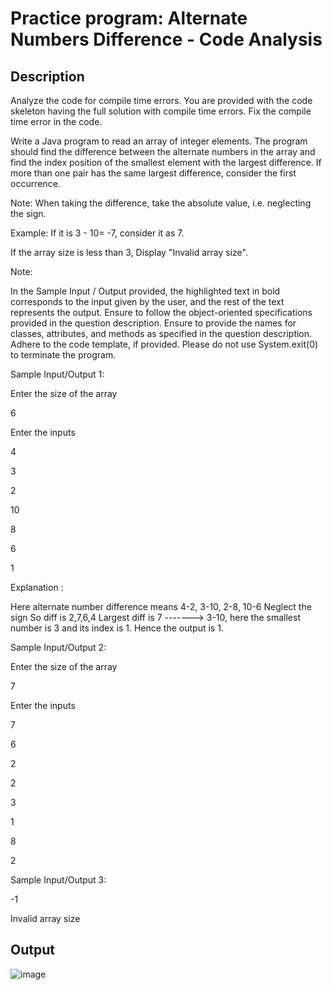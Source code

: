# Practice program: Alternate Numbers Difference - Code Analysis

## Description

Analyze the code for compile time errors. You are provided with the code skeleton having the full solution with compile time errors. Fix the compile time error in the code.

Write a Java program to read an array of integer elements. The program should find the difference between the alternate numbers in the array and find the index position of the smallest element with the largest difference. If more than one pair has the same largest difference, consider the first occurrence.

Note: When taking the difference, take the absolute value, i.e. neglecting the sign.

Example: If it is 3 - 10= -7, consider it as 7.

If the array size is less than 3, Display "Invalid array size".

Note:

In the Sample Input / Output provided, the highlighted text in bold corresponds to the input given by the user, and the rest of the text represents the output.
Ensure to follow the object-oriented specifications provided in the question description.
Ensure to provide the names for classes, attributes, and methods as specified in the question description.
Adhere to the code template, if provided.
Please do not use System.exit(0) to terminate the program.


Sample Input/Output 1:

Enter the size of the array

6

Enter the inputs

4

3

2

10

8

6

1

Explanation :

Here alternate number difference means
4-2, 3-10, 2-8, 10-6
Neglect the sign So diff is 2,7,6,4
Largest diff is 7 -------> 3-10, here the smallest number is 3 and its index is 1. Hence the output is 1.


Sample Input/Output 2:

Enter the size of the array

7

Enter the inputs

7

6

2

2

3

1

8

2



Sample Input/Output 3:

-1

Invalid array size

## Output

![image](https://github.com/Tan12d/PWC_Programming_Fundamentals-Java/assets/100254217/bccf9c63-d172-4f12-bca3-fd60ef10ed85)

